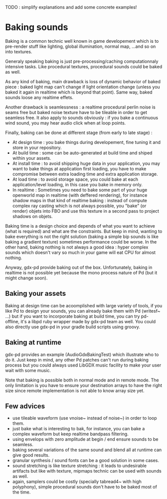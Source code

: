 
TODO : simplify explanations and add some concrete examples!

# Baking sounds

Baking is a common technic well known in game developement which is to pre-render stuff like lighting,
global illumination, normal map, ...and so on into textures.

Generaly speaking baking is just pre-processing/caching computationnaly intensive tasks. Like procedural
textures, procedural sounds could be baked as well.

As any kind of baking, main drawback is loss of dynamic behavior of baked piece : baked light map can't change
if light orientation change (unless you baked it again in realtime which is beyond that point). Same way,
baked sounds loose any realtime effets.

Another drawback is seamlessness : a realtime procedural perlin noise is seams free but baked noise texture
have to be tileable in order to get seamless free. It also apply to sounds obviously : if you bake a continuous
wind sound, you may hear audio click when at loop points.

Finally, baking can be done at different stage (from early to late stage) :
* At design time : you bake things during developement, fine tuning it and store in your repository.
* At build time : some can be auto-generated at build time and shiped within your assets.
* At install time : to avoid shipping huge data in your application, you may want to bake things at application first loading, you have to make compromise between extra loading time and extra application storage.
* At load time : to avoid storage space, you could bake at each application/level loading, in this case you bake in memory only.
* In realtime : Sometimes you need to bake some part of your huge openworld map in realtime (with deffered rendering), for instance shadow maps in that kind of realtime baking : instead of compute complex ray casting which
is not always possible, you "bake" (or render) objets into FBO and use this texture in a second pass to project shadows on objets.

Baking time is a design choice and depends of what you want to achieve (what is required) and what are the constraints. But keep in mind, wanting to bake everything is not the right solution (baking a simple bip sounds is like baking a gradient texture) sometimes performance could be worse. In the other hand, baking nothing is not
always a good idea : hyper complex sounds which doesn't vary so much in your game will eat CPU for almost nothing.

Anyway, gdx-pd provide baking out of the box. Unfortunately, baking in realtime is not possible yet because the mono process nature of Pd (but it might change soon).

## Baking your assets

Baking at design time can be acoomplished with large variety of tools, if you like Pd to design your sounds, you can already bake them with Pd (writesf~ ...) but if you want to incorporate baking at build time, you can try pd-offline, it's a libpd ruby wrapper made by gdx-pd team as well.
You could also directly use gdx-pd in your gradle build scripts using groovy.

## Baking at runtime

gdx-pd provides an example (AudioGdxBakingTest) which illustrate who to do it. Just keep in mind, any other Pd patches can't run during baking process but you could always used LibGDX music facility to make your user wait with some music.

Note that baking is possible both in normal mode and in remote mode. The only limitation is you have to ensure your
destination arrays to have the right size since remote implementation is not able to know array size yet.

## Few advices

* use tileable waveform (use vnoise~ instead of noise~) in order to loop them.
* just bake what is interesting to bak, for instance, you can bake a complex waveform but keep realtime bandpass filtering.
* using envelops with zero amplitude at begin / end ensure sounds to be seamless.
* baking several variations of the same sound and blend all at runtime can give good results.
* granular synthesis / sound fonts can be a good solution in some cases.
* sound stretching is like texture stretching : it leads to undesirable artifacts but like with texture, mipmaps technic can be used with sounds as well.
* again, samplers could be costly (specially tabread4~ with high polyphony), simple procedural sounds don't have to be baked most of the time.

